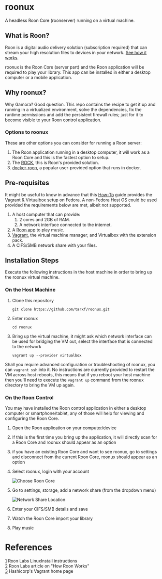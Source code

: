 # roonux
A headless Roon Core (roonserver) running on a virtual machine.

## What is Roon?

Roon is a digital audio delivery solution (subscription required) that can stream your high resolution files to devices in your network. [See how it works](https://roonlabs.com/howroonworks).

roonux is the Roon Core (server part) and the Roon application will be required to play your library. This app can be installed in either a desktop computer or a mobile application.

## Why roonux?

Why Gamora? Good question. This repo contains the recipe to get it up and running in a virtualized environment, solve the dependencies, fix the runtime permissions and add the persistent firewall rules; just for it to become visible to your Roon control application.

### Options to roonux

These are other options you can consider for running a Roon server:

1. The Roon application running in a desktop computer, it will work as a Roon Core and this is the fastest option to setup.
1. The [ROCK](https://kb.roonlabs.com/ROCK:_Getting_Started), this is Roon's provided solution.
1. [docker-roon](https://github.com/dubo-dubon-duponey/docker-roon), a popular user-provided option that runs in docker.

## Pre-requisites

It might be useful to know in advance that this [How-To](https://computingforgeeks.com/how-to-install-vagrant-and-virtualbox-on-fedora/) guide provides the Vagrant & Virtualbox setup on Fedora. A non-Fedora Host OS could be used provided the requirements below are met, albeit not supported. 

1. A host computer that can provide:
    1. 2 cores and 2GB of RAM.
    1. A network interface connected to the internet.
1. A [Roon app](https://roonlabs.com/downloads) to play music.
1. [Vagrant](https://www.vagrantup.com/), the virtual machine manager; and Virtualbox with the extension pack.
1. A CIFS/SMB network share with your files.

## Installation Steps

Execute the following instructions in the host machine in order to bring up the roonux virtual machine.

### On the Host Machine

1. Clone this repository

    `git clone https://github.com/tarxf/roonux.git`

1. Enter roonux

    `cd roonux`

1. Bring up the virtual machine, it might ask which network interface can be used for bridging the VM out, select the interface that is connected to the network

    `vagrant up --provider virtualbox`

Shall you require advanced configuration or troubleshooting of roonux, you can `vagrant ssh` into it. No instructions are currently provided to restart the VM across host reboots, this means that if you reboot your host machine then you'll need to execute the `vagrant up` command from the roonux directory to bring the VM up again.

### On the Roon Control

You may have installed the Roon control application in either a desktop computer or smartphone/tablet, any of those will help for viewing and configuring the Roon Core.

1. Open the Roon application on your computer/device
2. If this is the first time you bring up the application, it will directly scan for a Roon Core and roonux should appear as an option
3. if you have an existing Roon Core and want to see roonux, go to settings and disconnect from the current Roon Core, roonux should appear as an option
4. Select roonux, login with your account

    ![Choose Roon Core](img/choose-roon-core.jpg?raw=true "Choose Roon Core")

5. Go to settings, storage, add a network share (from the dropdown menu)

    ![Network Share Location](img/network-share.jpg?raw=true "Network Share")

6. Enter your CIFS/SMB details and save 
7. Watch the Roon Core import your library
8. Play music

# References

[1](https://kb.roonlabs.com/LinuxInstall) Roon Labs LinuxInstall instructions <br/>
[2](https://roonlabs.com/howroonworks) Roon Labs article on "How Roon Works"<br/>
[3](https://www.vagrantup.com/) Hashicorp's Vagrant home page<br/>

